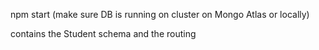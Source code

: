 npm start
(make sure DB is running on cluster on Mongo Atlas or locally)

contains the Student schema and the routing